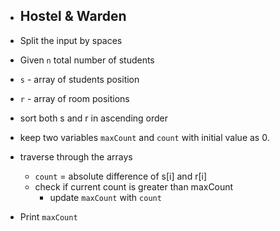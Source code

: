 - ## Hostel & Warden

- Split the input by spaces

- Given `n` total number of students

- `s` - array of students position

- `r` - array of room positions

- sort both s and r in ascending order

- keep two variables `maxCount` and `count` with initial value as 0.

- traverse through the arrays

  - `count` = absolute difference of s[i] and r[i]
  - check if current count is greater than maxCount
    - update `maxCount` with `count`

- Print `maxCount`